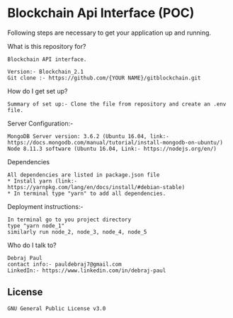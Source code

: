 # Blockchain Api Interface (POC)

Following steps are necessary to get your application up and running.

What is this repository for?

    Blockchain API interface. 
 
    Version:- Blockchain_2.1
    Git clone :- https://github.com/{YOUR NAME}/gitblockchain.git

How do I get set up?

    Summary of set up:- Clone the file from repository and create an .env file.

Server Configuration:-

    MongoDB Server version: 3.6.2 (Ubuntu 16.04, link:- https://docs.mongodb.com/manual/tutorial/install-mongodb-on-ubuntu/)
    Node 8.11.3 software (Ubuntu 16.04, Link:- https://nodejs.org/en/)

Dependencies

    All dependencies are listed in package.json file
    * Install yarn (link:- https://yarnpkg.com/lang/en/docs/install/#debian-stable)
    * In terminal type "yarn" to add all dependencies.

Deployment instructions:-

    In terminal go to you project directory
    type "yarn node_1"
    similarly run node_2, node_3, node_4, node_5

Who do I talk to?

    Debraj Paul
    contact info:- pauldebraj7@gmail.com
    LinkedIn:- https://www.linkedin.com/in/debraj-paul

License
----
    GNU General Public License v3.0
